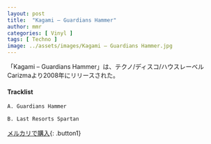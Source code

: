 ```yaml
---
layout: post
title:  "Kagami – Guardians Hammer"
author: mmr
categories: [ Vinyl ]
tags: [ Techno ]
image: ../assets/images/Kagami – Guardians Hammer.jpg
---
```


「Kagami – Guardians Hammer」は、テクノ/ディスコ/ハウスレーベルCarizmaより2008年にリリースされた。

#### Tracklist
```md
A. Guardians Hammer

B. Last Resorts Spartan
```

[メルカリで購入](https://jp.mercari.com/item/m29138547443?afid=6142608987){: .button1}

